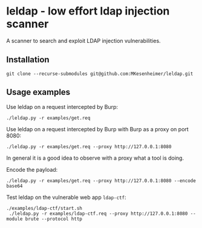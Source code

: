 # leldap - low effort ldap injection scanner
A scanner to search and exploit LDAP injection vulnerabilities.


## Installation
```
git clone --recurse-submodules git@github.com:MKesenheimer/leldap.git
```

## Usage examples
Use leldap on a request intercepted by Burp:
```
./leldap.py -r examples/get.req
```

Use leldap on a request intercepted by Burp with Burp as a proxy on port 8080:
```
./leldap.py -r examples/get.req --proxy http://127.0.0.1:8080
```
In general it is a good idea to observe with a proxy what a tool is doing.

Encode the payload:
```
./leldap.py -r examples/get.req --proxy http://127.0.0.1:8080 --encode base64
```

Test leldap on the vulnerable web app `ldap-ctf`:
```
./examples/ldap-ctf/start.sh
 ./leldap.py -r examples/ldap-ctf.req --proxy http://127.0.0.1:8080 --module brute --protocol http 
```

